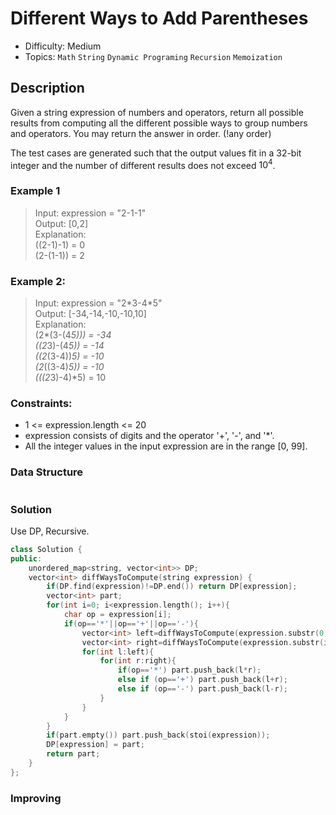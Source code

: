 # Different Ways to Add Parentheses
- Difficulty: Medium
- Topics: `Math` `String` `Dynamic Programing` `Recursion` `Memoization`

## Description
Given a string expression of numbers and operators, return all possible results from computing all the different possible ways to group numbers and operators. You may return the answer in order. (!any order)

The test cases are generated such that the output values fit in a 32-bit integer and the number of different results does not exceed $10^4$.

### Example 1
> Input: expression = "2-1-1"  
> Output: [0,2]  
> Explanation:  
> ((2-1)-1) = 0   
> (2-(1-1)) = 2  

### Example 2:
> Input: expression = "2\*3-4\*5"  
> Output: [-34,-14,-10,-10,10]  
> Explanation:  
> (2*(3-(4*5))) = -34   
> ((2*3)-(4*5)) = -14   
> ((2*(3-4))*5) = -10   
> (2*((3-4)*5)) = -10   
> (((2*3)-4)*5) = 10  

### Constraints:
- 1 <= expression.length <= 20
- expression consists of digits and the operator '+', '-', and '*'.
- All the integer values in the input expression are in the range [0, 99].



### Data Structure
``` cpp
```

### Solution
Use DP, Recursive.
``` cpp
class Solution {
public:
    unordered_map<string, vector<int>> DP;
    vector<int> diffWaysToCompute(string expression) {
        if(DP.find(expression)!=DP.end()) return DP[expression];
        vector<int> part;
        for(int i=0; i<expression.length(); i++){
            char op = expression[i];
            if(op=='*'||op=='+'||op=='-'){
                vector<int> left=diffWaysToCompute(expression.substr(0, i));
                vector<int> right=diffWaysToCompute(expression.substr(i+1));
                for(int l:left){
                    for(int r:right){
                        if(op=='*') part.push_back(l*r);
                        else if (op=='+') part.push_back(l+r);
                        else if (op=='-') part.push_back(l-r);
                    }
                }
            }
        }
        if(part.empty()) part.push_back(stoi(expression));
        DP[expression] = part;
        return part;
    }
};
```

### Improving
``` cpp
```